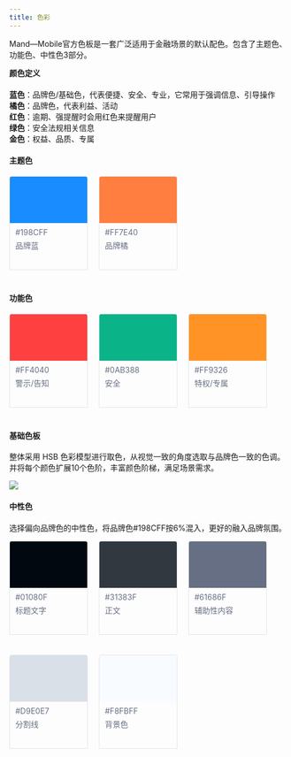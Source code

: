 ```yaml
---
title: 色彩
---
```


<style>
.color-list{float:left;width:100%;margin-bottom:20px;margin-top: -16px;}
.color-list.inline{float:left;width:auto;margin-bottom:50px}
.color-title{float:left;width:100%;font-size:14px;color:#111A34}
.color-item{float:left;width:140px;min-height:148px;margin-top:16px;margin-right:20px;margin-bottom:20px;padding-bottom:20px;border:solid 1px #E4E5E7;border-radius:4px 4px 0 0;overflow:hidden}
.color-item.no-gap{margin-right:0}
.color-item-box.large{width:140px;height:84px}
.color-item-box.small{width:60px;height:60px;margin-bottom:10px;font-size:12px;font-weight:100;color:#fff;text-align:center;line-height:60px}
.color-item-text{margin:10px 0 0!important;padding:0 10px!important;font-size:14px!important;color:#666F83;line-height:1!important}
.color-item-text span{color:#ccc}
.doc-content-paragraph h4{margin-top:40px}
.default-doc-content:last-child {bottom: 32px;}
.color-list-last {margin-bottom: 15px;}
</style>

Mand—Mobile官方色板是一套广泛适用于金融场景的默认配色。包含了主题色、功能色、中性色3部分。    

<p style="margin-top: -6px;"></p>

#### 颜色定义

**蓝色**：品牌色/基础色，代表便捷、安全、专业，它常用于强调信息、引导操作 <br/>
**橘色**：品牌色，代表利益、活动 <br/>
**红色**：逾期、强提醒时会用红色来提醒用户<br/>
**绿色**：安全法规相关信息<br/>
**金色**：权益、品质、专属<br/>

#### 主题色

<div class="color-list">
  <div class="color-item">
    <div class="color-item-box large" style="background:#198CFF"></div>
    <p class="color-item-text">#198CFF</p>
    <p class="color-item-text">品牌蓝</p>
  </div>
  <div class="color-item">
    <div class="color-item-box large" style="background:#FF7E40"></div>
    <p class="color-item-text">#FF7E40</p>
    <p class="color-item-text">品牌橘</p>
  </div>
</div>

#### 功能色

<div class="color-list">
  <div class="color-item">
    <div class="color-item-box large" style="background:#FF4040"></div>
    <p class="color-item-text">#FF4040</p>
    <p class="color-item-text">警示/告知</p>
  </div>
  <div class="color-item">
    <div class="color-item-box large" style="background:#0AB388"></div>
    <p class="color-item-text">#0AB388</p>
    <p class="color-item-text">安全</p>
  </div>
  <div class="color-item">
    <div class="color-item-box large" style="background:#FF9326"></div>
    <p class="color-item-text">#FF9326</p>
    <p class="color-item-text">特权/专属</p>
  </div>
</div>

#### 基础色板

整体采用 HSB 色彩模型进行取色，从视觉一致的角度选取与品牌色一致的色调。并将每个颜色扩展10个色阶，丰富颜色阶梯，满足场景需求。

<div class="doc-cutline-wrapper" style="margin-bottom: 20px;">
  <div class="doc-cutline do">
    <div class="doc-cutline-item">
      <img src="https://pt-starimg.didistatic.com/static/starimg/img/z2y6M85Kl11643257345112.png" style="max-height:410px;">
    </div>
  </div>
</div>

#### 中性色

选择偏向品牌色的中性色，将品牌色#198CFF按6%混入，更好的融入品牌氛围。

<div class="color-list color-list-last">
  <div class="color-item">
    <div class="color-item-box large" style="background:#01080F"></div>
    <p class="color-item-text">#01080F</p>
    <p class="color-item-text">标题文字</p>
  </div>
  <div class="color-item">
    <div class="color-item-box large" style="background:#31383F"></div>
    <p class="color-item-text">#31383F</p>
    <p class="color-item-text">正文</p>
  </div>
  <div class="color-item">
    <div class="color-item-box large" style="background:#666F83"></div>
    <p class="color-item-text">#61686F</p>
    <p class="color-item-text">辅助性内容</p>
  </div>
  <div class="color-item">
    <div class="color-item-box large" style="background:#D9E0E7"></div>
    <p class="color-item-text">#D9E0E7</p>
    <p class="color-item-text">分割线</p>
  </div>
  <div class="color-item">
    <div class="color-item-box large" style="background:#F8FBFF"></div>
    <p class="color-item-text">#F8FBFF</p>
    <p class="color-item-text">背景色</p>
  </div>
</div>
